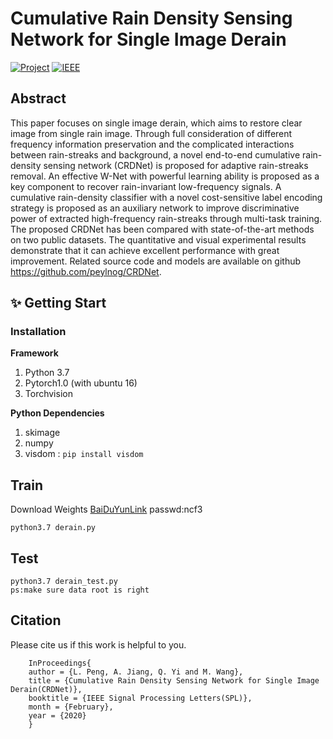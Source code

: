 # Cumulative Rain Density Sensing Network for Single Image Derain

[![Project](https://img.shields.io/badge/Project-Page-blue.svg)]() 
[![IEEE](https://img.shields.io/badge/Project-Page-blue.svg)](https://ieeexplore.ieee.org/document/9001158) 


## Abstract

This paper focuses on single image derain, which aims to restore clear image from single rain image. Through full consideration of different frequency information preservation and the complicated interactions between rain-streaks and background, a novel end-to-end cumulative rain-density sensing network (CRDNet) is proposed for adaptive rain-streaks removal. An effective W-Net with powerful learning ability is proposed as a key component to recover rain-invariant low-frequency signals. A cumulative rain-density classifier with a novel cost-sensitive label encoding strategy is proposed as an auxiliary network to improve discriminative power of extracted high-frequency rain-streaks through multi-task training. The proposed CRDNet has been compared with state-of-the-art methods on two public datasets. The quantitative and visual experimental results demonstrate that it can achieve excellent performance with great improvement. Related source code and models are available on github https://github.com/peylnog/CRDNet.


## :sparkles: Getting Start
### Installation

**Framework**
1. Python 3.7
2. Pytorch1.0 (with ubuntu 16)
3. Torchvision

**Python Dependencies**

1. skimage
2. numpy
3. visdom : `pip install visdom`

## Train
Download Weights  [BaiDuYunLink](https://pan.baidu.com/s/1tIMv2snc0E93Btu9YA5TIw)  passwd:ncf3 

```
python3.7 derain.py 
```

## Test
```
python3.7 derain_test.py
ps:make sure data root is right
```

## Citation
Please cite us if this work is helpful to you.

```
    InProceedings{
    author = {L. Peng, A. Jiang, Q. Yi and M. Wang},
    title = {Cumulative Rain Density Sensing Network for Single Image Derain(CRDNet)},
    booktitle = {IEEE Signal Processing Letters(SPL)},
    month = {February},
    year = {2020}
    }
    
```
